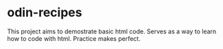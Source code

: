 # odin-recipes
This project aims to demostrate basic html code. Serves as a way to learn how to code with html. Practice makes perfect.